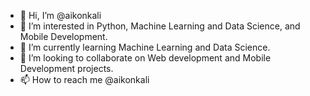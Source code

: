 - 👋 Hi, I’m @aikonkali
- 👀 I’m interested in Python, Machine Learning and Data Science, and Mobile Development.
- 🌱 I’m currently learning Machine Learning and Data Science.
- 💞️ I’m looking to collaborate on Web development and Mobile Development projects.
- 📫 How to reach me @aikonkali

<!---
aikonkali/aikonkali is a ✨ special ✨ repository because its `README.md` (this file) appears on your GitHub profile.
You can click the Preview link to take a look at your changes.
--->
